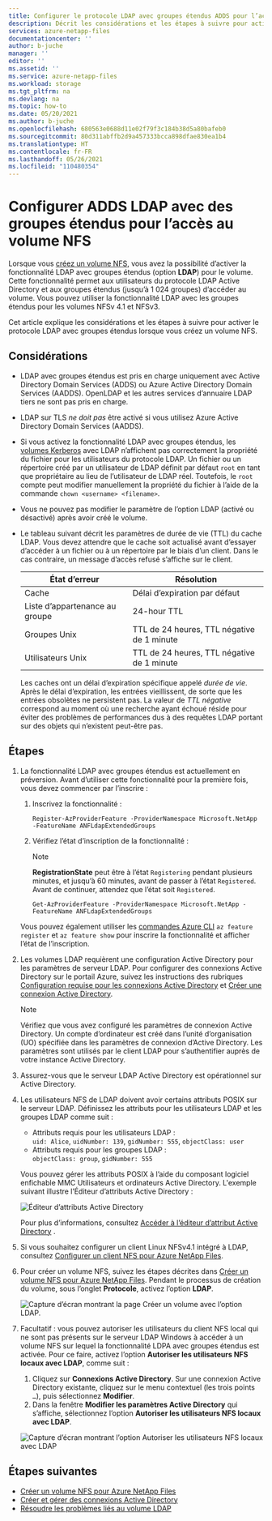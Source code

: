 ```yaml
---
title: Configurer le protocole LDAP avec groupes étendus ADDS pour l’accès à un volume NFS Azure NetApp Files | Microsoft Docs
description: Décrit les considérations et les étapes à suivre pour activer LDAP avec groupes étendus lorsque vous créez un volume NFS à l’aide d’Azure NetApp Files.
services: azure-netapp-files
documentationcenter: ''
author: b-juche
manager: ''
editor: ''
ms.assetid: ''
ms.service: azure-netapp-files
ms.workload: storage
ms.tgt_pltfrm: na
ms.devlang: na
ms.topic: how-to
ms.date: 05/20/2021
ms.author: b-juche
ms.openlocfilehash: 680563e0688d11e02f79f3c184b38d5a80bafeb0
ms.sourcegitcommit: 80d311abffb2d9a457333bcca898dfae830ea1b4
ms.translationtype: HT
ms.contentlocale: fr-FR
ms.lasthandoff: 05/26/2021
ms.locfileid: "110480354"
---
```

# <a name="configure-adds-ldap-with-extended-groups-for-nfs-volume-access"></a>Configurer ADDS LDAP avec des groupes étendus pour l’accès au volume NFS

Lorsque vous [créez un volume NFS](azure-netapp-files-create-volumes.md), vous avez la possibilité d’activer la fonctionnalité LDAP avec groupes étendus (option **LDAP**) pour le volume. Cette fonctionnalité permet aux utilisateurs du protocole LDAP Active Directory et aux groupes étendus (jusqu’à 1 024 groupes) d’accéder au volume. Vous pouvez utiliser la fonctionnalité LDAP avec les groupes étendus pour les volumes NFSv 4.1 et NFSv3. 

Cet article explique les considérations et les étapes à suivre pour activer le protocole LDAP avec groupes étendus lorsque vous créez un volume NFS.  

## <a name="considerations"></a>Considérations

* LDAP avec groupes étendus est pris en charge uniquement avec Active Directory Domain Services (ADDS) ou Azure Active Directory Domain Services (AADDS). OpenLDAP et les autres services d’annuaire LDAP tiers ne sont pas pris en charge. 

* LDAP sur TLS *ne doit pas* être activé si vous utilisez Azure Active Directory Domain Services (AADDS).  

* Si vous activez la fonctionnalité LDAP avec groupes étendus, les [volumes Kerberos](configure-kerberos-encryption.md) avec LDAP n’affichent pas correctement la propriété du fichier pour les utilisateurs du protocole LDAP. Un fichier ou un répertoire créé par un utilisateur de LDAP définit par défaut `root` en tant que propriétaire au lieu de l’utilisateur de LDAP réel. Toutefois, le `root` compte peut modifier manuellement la propriété du fichier à l’aide de la commande `chown <username> <filename>`. 

* Vous ne pouvez pas modifier le paramètre de l’option LDAP (activé ou désactivé) après avoir créé le volume.  

* Le tableau suivant décrit les paramètres de durée de vie (TTL) du cache LDAP. Vous devez attendre que le cache soit actualisé avant d’essayer d’accéder à un fichier ou à un répertoire par le biais d’un client. Dans le cas contraire, un message d’accès refusé s’affiche sur le client. 

    |     État d’erreur    |     Résolution    |
    |-|-|
    | Cache |  Délai d’expiration par défaut |
    | Liste d’appartenance au groupe  | 24-hour TTL  |
    | Groupes Unix  | TTL de 24 heures, TTL négative de 1 minute  |
    | Utilisateurs Unix  | TTL de 24 heures, TTL négative de 1 minute  |

    Les caches ont un délai d’expiration spécifique appelé *durée de vie*. Après le délai d’expiration, les entrées vieillissent, de sorte que les entrées obsolètes ne persistent pas. La valeur de *TTL négative* correspond au moment où une recherche ayant échoué réside pour éviter des problèmes de performances dus à des requêtes LDAP portant sur des objets qui n’existent peut-être pas.        

## <a name="steps"></a>Étapes

1. La fonctionnalité LDAP avec groupes étendus est actuellement en préversion. Avant d’utiliser cette fonctionnalité pour la première fois, vous devez commencer par l’inscrire :  

    1. Inscrivez la fonctionnalité :   

        ```azurepowershell-interactive
        Register-AzProviderFeature -ProviderNamespace Microsoft.NetApp -FeatureName ANFLdapExtendedGroups
        ```

    2. Vérifiez l’état d’inscription de la fonctionnalité : 

        > [!NOTE]
        > **RegistrationState** peut être à l’état `Registering` pendant plusieurs minutes, et jusqu’à 60 minutes, avant de passer à l’état `Registered`. Avant de continuer, attendez que l’état soit `Registered`.

        ```azurepowershell-interactive
        Get-AzProviderFeature -ProviderNamespace Microsoft.NetApp -FeatureName ANFLdapExtendedGroups
        ```
        
    Vous pouvez également utiliser les [commandes Azure CLI](/cli/azure/feature) `az feature register` et `az feature show` pour inscrire la fonctionnalité et afficher l’état de l’inscription. 

2. Les volumes LDAP requièrent une configuration Active Directory pour les paramètres de serveur LDAP. Pour configurer des connexions Active Directory sur le portail Azure, suivez les instructions des rubriques [Configuration requise pour les connexions Active Directory](create-active-directory-connections.md#requirements-for-active-directory-connections) et [Créer une connexion Active Directory](create-active-directory-connections.md#create-an-active-directory-connection).  

    > [!NOTE]
    > Vérifiez que vous avez configuré les paramètres de connexion Active Directory. Un compte d’ordinateur est créé dans l’unité d’organisation (UO) spécifiée dans les paramètres de connexion d’Active Directory. Les paramètres sont utilisés par le client LDAP pour s’authentifier auprès de votre instance Active Directory.

3. Assurez-vous que le serveur LDAP Active Directory est opérationnel sur Active Directory. 

4. Les utilisateurs NFS de LDAP doivent avoir certains attributs POSIX sur le serveur LDAP. Définissez les attributs pour les utilisateurs LDAP et les groupes LDAP comme suit : 

    * Attributs requis pour les utilisateurs LDAP :   
        `uid: Alice`, `uidNumber: 139`, `gidNumber: 555`, `objectClass: user`
    * Attributs requis pour les groupes LDAP :   
        `objectClass: group`, `gidNumber: 555`

    Vous pouvez gérer les attributs POSIX à l’aide du composant logiciel enfichable MMC Utilisateurs et ordinateurs Active Directory. L'exemple suivant illustre l’Éditeur d’attributs Active Directory :  

    ![Éditeur d’attributs Active Directory](../media/azure-netapp-files/active-directory-attribute-editor.png) 

    Pour plus d’informations, consultez [Accéder à l’éditeur d’attribut Active Directory](create-volumes-dual-protocol.md#access-active-directory-attribute-editor) .  

5. Si vous souhaitez configurer un client Linux NFSv4.1 intégré à LDAP, consultez [Configurer un client NFS pour Azure NetApp Files](configure-nfs-clients.md).

6.  Pour créer un volume NFS, suivez les étapes décrites dans [Créer un volume NFS pour Azure NetApp Files](azure-netapp-files-create-volumes.md). Pendant le processus de création du volume, sous l’onglet **Protocole**, activez l’option **LDAP**.   

    ![Capture d’écran montrant la page Créer un volume avec l’option LDAP.](../media/azure-netapp-files/create-nfs-ldap.png)  

7. Facultatif : vous pouvez autoriser les utilisateurs du client NFS local qui ne sont pas présents sur le serveur LDAP Windows à accéder à un volume NFS sur lequel la fonctionnalité LDPA avec groupes étendus est activée. Pour ce faire, activez l’option **Autoriser les utilisateurs NFS locaux avec LDAP**, comme suit :
    1. Cliquez sur **Connexions Active Directory**.  Sur une connexion Active Directory existante, cliquez sur le menu contextuel (les trois points `…`), puis sélectionnez **Modifier**.  
    2. Dans la fenêtre **Modifier les paramètres Active Directory** qui s’affiche, sélectionnez l’option **Autoriser les utilisateurs NFS locaux avec LDAP**.  

    ![Capture d’écran montrant l’option Autoriser les utilisateurs NFS locaux avec LDAP](../media/azure-netapp-files/allow-local-nfs-users-with-ldap.png)  

## <a name="next-steps"></a>Étapes suivantes  

* [Créer un volume NFS pour Azure NetApp Files](azure-netapp-files-create-volumes.md)
* [Créer et gérer des connexions Active Directory](create-active-directory-connections.md)
* [Résoudre les problèmes liés au volume LDAP](troubleshoot-ldap-volumes.md)
